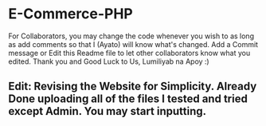 # E-Commerce-PHP
For Collaborators, you may change the code whenever you wish to as long as add comments so that I (Ayato) will know what's changed. Add a Commit message or Edit this Readme file to let other collaborators know what you edited. Thank you and Good Luck to Us, Lumiliyab na Apoy :)
## Edit: Revising the Website for Simplicity. Already Done uploading all of the files I tested and tried except Admin. You may start inputting. 
